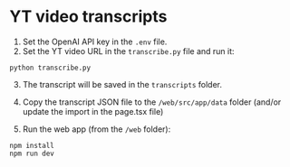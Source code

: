 # YT video transcripts

1. Set the OpenAI API key in the `.env` file.
2. Set the YT video URL in the `transcribe.py` file and run it:

```shell
python transcribe.py
```

3. The transcript will be saved in the `transcripts` folder.

4. Copy the transcript JSON file to the `/web/src/app/data` folder (and/or update the import in the page.tsx file)

5. Run the web app (from the `/web` folder):

```shell
npm install
npm run dev
```
